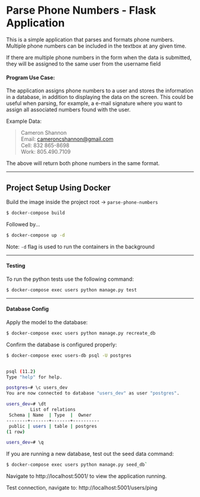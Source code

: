 # Parse Phone Numbers - Flask Application

This is a simple application that parses and formats phone numbers. 
Multiple phone numbers can be included in the textbox at any given time. 

If there are multiple phone numbers in the form when the data is submitted, they will be assigned 
to the same user from the username field

#### Program Use Case: 
The application assigns phone numbers to a user and stores the information in a database, 
in addition to displaying the data on the screen. This could be useful when
parsing, for example, a e-mail signature where you want to assign 
all associated numbers found with the user.

Example Data: 
>Cameron Shannon  
>Email: cameroncshannon@gmail.com  
>Cell: 832 865-8698  
>Work: 805.490.7109

The above will return both phone numbers in the same format. 

--- 
## Project Setup Using Docker

Build the image inside the project root &rarr; `parse-phone-numbers`

```bash
$ docker-compose build
```
Followed by... 
```bash
$ docker-compose up -d
```
Note: 
`-d` flag is used to run the containers in the background

--- 
#### Testing

To run the python tests use the following command:
```bash
$ docker-compose exec users python manage.py test
```
---

#### Database Config

Apply the model to the database:
```bash
$ docker-compose exec users python manage.py recreate_db
```


Confirm the database is configured properly: 

```bash
$ docker-compose exec users-db psql -U postgres


psql (11.2)
Type "help" for help.

postgres=# \c users_dev
You are now connected to database "users_dev" as user "postgres".

users_dev=# \dt
         List of relations
 Schema | Name  | Type  |  Owner
--------+-------+-------+----------
 public | users | table | postgres
(1 row)

users_dev=# \q
```

If you are running a new database, test out the seed data command:

```bash
$ docker-compose exec users python manage.py seed_db`
```

Navigate to http://localhost:5001/ to view the application running.

Test connection, navigate to: http://localhost:5001/users/ping